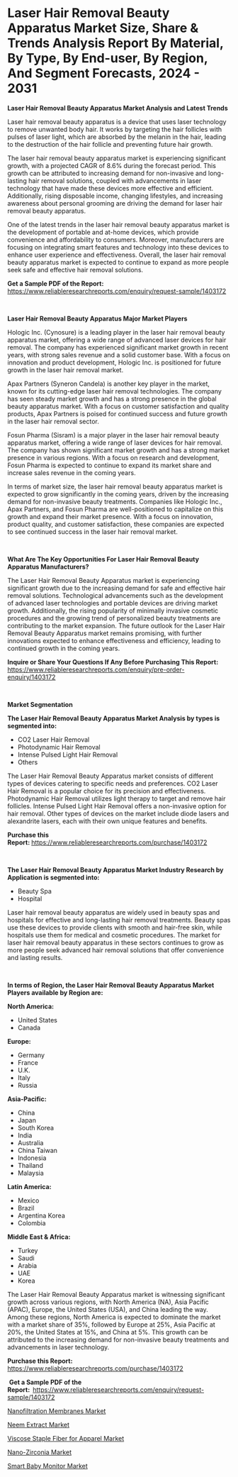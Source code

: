 <p><h1>Laser Hair Removal Beauty Apparatus Market Size, Share & Trends Analysis Report By Material, By Type, By End-user, By Region, And Segment Forecasts, 2024 - 2031</h1></p><p><strong>Laser Hair Removal Beauty Apparatus Market Analysis and Latest Trends</strong></p>
<p><p>Laser hair removal beauty apparatus is a device that uses laser technology to remove unwanted body hair. It works by targeting the hair follicles with pulses of laser light, which are absorbed by the melanin in the hair, leading to the destruction of the hair follicle and preventing future hair growth.</p><p>The laser hair removal beauty apparatus market is experiencing significant growth, with a projected CAGR of 8.6% during the forecast period. This growth can be attributed to increasing demand for non-invasive and long-lasting hair removal solutions, coupled with advancements in laser technology that have made these devices more effective and efficient. Additionally, rising disposable income, changing lifestyles, and increasing awareness about personal grooming are driving the demand for laser hair removal beauty apparatus.</p><p>One of the latest trends in the laser hair removal beauty apparatus market is the development of portable and at-home devices, which provide convenience and affordability to consumers. Moreover, manufacturers are focusing on integrating smart features and technology into these devices to enhance user experience and effectiveness. Overall, the laser hair removal beauty apparatus market is expected to continue to expand as more people seek safe and effective hair removal solutions.</p></p>
<p><strong>Get a Sample PDF of the Report:&nbsp;</strong> <a href="https://www.reliableresearchreports.com/enquiry/request-sample/1403172">https://www.reliableresearchreports.com/enquiry/request-sample/1403172</a></p>
<p>&nbsp;</p>
<p><strong>Laser Hair Removal Beauty Apparatus Major Market Players</strong></p>
<p><p>Hologic Inc. (Cynosure) is a leading player in the laser hair removal beauty apparatus market, offering a wide range of advanced laser devices for hair removal. The company has experienced significant market growth in recent years, with strong sales revenue and a solid customer base. With a focus on innovation and product development, Hologic Inc. is positioned for future growth in the laser hair removal market.</p><p>Apax Partners (Syneron Candela) is another key player in the market, known for its cutting-edge laser hair removal technologies. The company has seen steady market growth and has a strong presence in the global beauty apparatus market. With a focus on customer satisfaction and quality products, Apax Partners is poised for continued success and future growth in the laser hair removal sector.</p><p>Fosun Pharma (Sisram) is a major player in the laser hair removal beauty apparatus market, offering a wide range of laser devices for hair removal. The company has shown significant market growth and has a strong market presence in various regions. With a focus on research and development, Fosun Pharma is expected to continue to expand its market share and increase sales revenue in the coming years.</p><p>In terms of market size, the laser hair removal beauty apparatus market is expected to grow significantly in the coming years, driven by the increasing demand for non-invasive beauty treatments. Companies like Hologic Inc., Apax Partners, and Fosun Pharma are well-positioned to capitalize on this growth and expand their market presence. With a focus on innovation, product quality, and customer satisfaction, these companies are expected to see continued success in the laser hair removal market.</p></p>
<p>&nbsp;</p>
<p><strong>What Are The Key Opportunities For Laser Hair Removal Beauty Apparatus Manufacturers?</strong></p>
<p><p>The Laser Hair Removal Beauty Apparatus market is experiencing significant growth due to the increasing demand for safe and effective hair removal solutions. Technological advancements such as the development of advanced laser technologies and portable devices are driving market growth. Additionally, the rising popularity of minimally invasive cosmetic procedures and the growing trend of personalized beauty treatments are contributing to the market expansion. The future outlook for the Laser Hair Removal Beauty Apparatus market remains promising, with further innovations expected to enhance effectiveness and efficiency, leading to continued growth in the coming years.</p></p>
<p><strong>Inquire or Share Your Questions If Any Before Purchasing This Report:</strong> <a href="https://www.reliableresearchreports.com/enquiry/pre-order-enquiry/1403172">https://www.reliableresearchreports.com/enquiry/pre-order-enquiry/1403172</a></p>
<p>&nbsp;</p>
<p><strong>Market Segmentation</strong></p>
<p><strong>The Laser Hair Removal Beauty Apparatus Market Analysis by types is segmented into:</strong></p>
<p><ul><li>CO2 Laser Hair Removal</li><li>Photodynamic Hair Removal</li><li>Intense Pulsed Light Hair Removal</li><li>Others</li></ul></p>
<p><p>The Laser Hair Removal Beauty Apparatus market consists of different types of devices catering to specific needs and preferences. CO2 Laser Hair Removal is a popular choice for its precision and effectiveness. Photodynamic Hair Removal utilizes light therapy to target and remove hair follicles. Intense Pulsed Light Hair Removal offers a non-invasive option for hair removal. Other types of devices on the market include diode lasers and alexandrite lasers, each with their own unique features and benefits.</p></p>
<p><strong>Purchase this Report:&nbsp;</strong><a href="https://www.reliableresearchreports.com/purchase/1403172">https://www.reliableresearchreports.com/purchase/1403172</a></p>
<p>&nbsp;</p>
<p><strong>The Laser Hair Removal Beauty Apparatus Market Industry Research by Application is segmented into:</strong></p>
<p><ul><li>Beauty Spa</li><li>Hospital</li></ul></p>
<p><p>Laser hair removal beauty apparatus are widely used in beauty spas and hospitals for effective and long-lasting hair removal treatments. Beauty spas use these devices to provide clients with smooth and hair-free skin, while hospitals use them for medical and cosmetic procedures. The market for laser hair removal beauty apparatus in these sectors continues to grow as more people seek advanced hair removal solutions that offer convenience and lasting results.</p></p>
<p>&nbsp;</p>
<p><strong>In terms of Region, the Laser Hair Removal Beauty Apparatus Market Players available by Region are:</strong></p>
<p>
    <p> <strong> North America: </strong>
        <ul>
            <li>United States</li>
            <li>Canada</li>
        </ul>
        </p> 
    <p> <strong> Europe: </strong>
        <ul>
            <li>Germany</li>
            <li>France</li>
            <li>U.K.</li>
            <li>Italy</li>
            <li>Russia</li>
        </ul>
        </p> 
    <p> <strong> Asia-Pacific: </strong>
        <ul>
            <li>China</li>
            <li>Japan</li>
            <li>South Korea</li>
            <li>India</li>
            <li>Australia</li>
            <li>China Taiwan</li>
            <li>Indonesia</li>
            <li>Thailand</li>
            <li>Malaysia</li>
        </ul>
        </p> 
    <p> <strong> Latin America: </strong>
        <ul>
            <li>Mexico</li>
            <li>Brazil</li>
            <li>Argentina Korea</li>
            <li>Colombia</li>
        </ul>
        </p> 
    <p> <strong> Middle East & Africa: </strong>
        <ul>
            <li>Turkey</li>
            <li>Saudi</li>
            <li>Arabia</li>
            <li>UAE</li>
            <li>Korea</li>
        </ul>
    </p>
    </p>
<p><p>The Laser Hair Removal Beauty Apparatus market is witnessing significant growth across various regions, with North America (NA), Asia Pacific (APAC), Europe, the United States (USA), and China leading the way. Among these regions, North America is expected to dominate the market with a market share of 35%, followed by Europe at 25%, Asia Pacific at 20%, the United States at 15%, and China at 5%. This growth can be attributed to the increasing demand for non-invasive beauty treatments and advancements in laser technology.</p></p>
<p><strong>Purchase this Report: </strong><a href="https://www.reliableresearchreports.com/purchase/1403172">https://www.reliableresearchreports.com/purchase/1403172</a></p>
<p>&nbsp;<strong>Get a Sample PDF of the Report:&nbsp;&nbsp;</strong><a href="https://www.reliableresearchreports.com/enquiry/request-sample/1403172">https://www.reliableresearchreports.com/enquiry/request-sample/1403172</a></p>
<p><strong></strong></p>
<p><p><a href="https://view.publitas.com/reportprime-1/nanofiltration-membranes-market-provides-a-comprehensive-analysis-including-a-macro-overview-of-the-market-as-well-as-micro-details-such-as-market-size-and-competitive-landscape/">Nanofiltration Membranes Market</a></p><p><a href="https://view.publitas.com/reportprime-1/neem-extract-market-size-evaluating-its-market-trends-growth-and-projections-2024-2031/">Neem Extract Market</a></p><p><a href="https://picayune-night-cbd.notion.site/Viscose-Staple-Fiber-for-Apparel-Market-Research-Report-Forecasted-for-Period-from-2024-2031-by-M-b15fc5f53683452fa0209a280a081baa">Viscose Staple Fiber for Apparel Market</a></p><p><a href="https://summer-dogwood-3e9.notion.site/Nano-Zirconia-Market-Research-Report-Reveals-The-Latest-Trends-And-Opportunities-of-this-Market-for--c2f60d862b3749a5b19552b6226dbdba">Nano-Zirconia Market</a></p><p><a href="https://funky-papaya-cf4.notion.site/Smart-Baby-Monitor-Market-Size-Growth-and-Forecast-from-2024-2031-583b38c342a2448ba9e30bfc43564e39">Smart Baby Monitor Market</a></p></p>